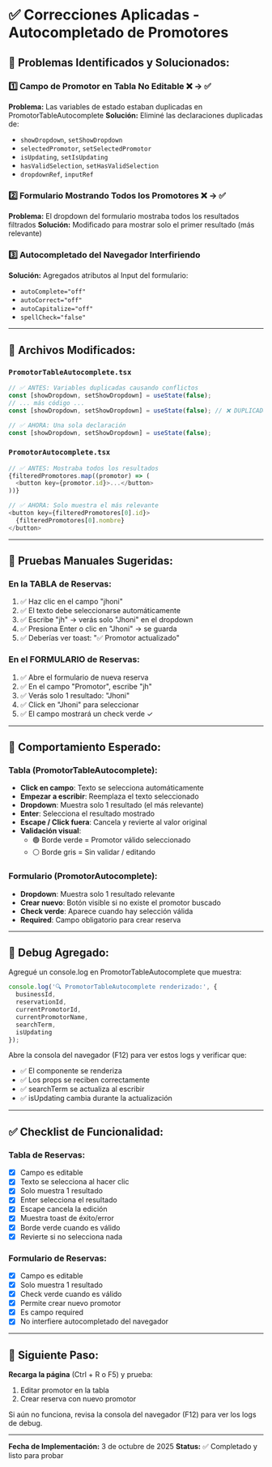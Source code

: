 # ✅ Correcciones Aplicadas - Autocompletado de Promotores

## 🔧 Problemas Identificados y Solucionados:

### 1️⃣ **Campo de Promotor en Tabla No Editable** ❌ → ✅
**Problema:** Las variables de estado estaban duplicadas en PromotorTableAutocomplete
**Solución:** Eliminé las declaraciones duplicadas de:
- `showDropdown`, `setShowDropdown`
- `selectedPromotor`, `setSelectedPromotor`
- `isUpdating`, `setIsUpdating`
- `hasValidSelection`, `setHasValidSelection`
- `dropdownRef`, `inputRef`

### 2️⃣ **Formulario Mostrando Todos los Promotores** ❌ → ✅
**Problema:** El dropdown del formulario mostraba todos los resultados filtrados
**Solución:** Modificado para mostrar solo el primer resultado (más relevante)

### 3️⃣ **Autocompletado del Navegador Interfiriendo**
**Solución:** Agregados atributos al Input del formulario:
- `autoComplete="off"`
- `autoCorrect="off"`
- `autoCapitalize="off"`
- `spellCheck="false"`

---

## 📝 Archivos Modificados:

### `PromotorTableAutocomplete.tsx`
```typescript
// ✅ ANTES: Variables duplicadas causando conflictos
const [showDropdown, setShowDropdown] = useState(false);
// ... más código ...
const [showDropdown, setShowDropdown] = useState(false); // ❌ DUPLICADO

// ✅ AHORA: Una sola declaración
const [showDropdown, setShowDropdown] = useState(false);
```

### `PromotorAutocomplete.tsx`
```typescript
// ✅ ANTES: Mostraba todos los resultados
{filteredPromotores.map((promotor) => (
  <button key={promotor.id}>...</button>
))}

// ✅ AHORA: Solo muestra el más relevante
<button key={filteredPromotores[0].id}>
  {filteredPromotores[0].nombre}
</button>
```

---

## 🧪 Pruebas Manuales Sugeridas:

### En la TABLA de Reservas:
1. ✅ Haz clic en el campo "jhoni"
2. ✅ El texto debe seleccionarse automáticamente
3. ✅ Escribe "jh" → verás solo "Jhoni" en el dropdown
4. ✅ Presiona Enter o clic en "Jhoni" → se guarda
5. ✅ Deberías ver toast: "✅ Promotor actualizado"

### En el FORMULARIO de Reservas:
1. ✅ Abre el formulario de nueva reserva
2. ✅ En el campo "Promotor", escribe "jh"
3. ✅ Verás solo 1 resultado: "Jhoni"
4. ✅ Click en "Jhoni" para seleccionar
5. ✅ El campo mostrará un check verde ✓

---

## 🎨 Comportamiento Esperado:

### Tabla (PromotorTableAutocomplete):
- **Click en campo**: Texto se selecciona automáticamente
- **Empezar a escribir**: Reemplaza el texto seleccionado
- **Dropdown**: Muestra solo 1 resultado (el más relevante)
- **Enter**: Selecciona el resultado mostrado
- **Escape / Click fuera**: Cancela y revierte al valor original
- **Validación visual**: 
  - 🟢 Borde verde = Promotor válido seleccionado
  - ⚪ Borde gris = Sin validar / editando

### Formulario (PromotorAutocomplete):
- **Dropdown**: Muestra solo 1 resultado relevante
- **Crear nuevo**: Botón visible si no existe el promotor buscado
- **Check verde**: Aparece cuando hay selección válida
- **Required**: Campo obligatorio para crear reserva

---

## 🐛 Debug Agregado:

Agregué un console.log en PromotorTableAutocomplete que muestra:
```javascript
console.log('🔍 PromotorTableAutocomplete renderizado:', {
  businessId,
  reservationId,
  currentPromotorId,
  currentPromotorName,
  searchTerm,
  isUpdating
});
```

Abre la consola del navegador (F12) para ver estos logs y verificar que:
- ✅ El componente se renderiza
- ✅ Los props se reciben correctamente
- ✅ searchTerm se actualiza al escribir
- ✅ isUpdating cambia durante la actualización

---

## ✅ Checklist de Funcionalidad:

### Tabla de Reservas:
- [x] Campo es editable
- [x] Texto se selecciona al hacer clic
- [x] Solo muestra 1 resultado
- [x] Enter selecciona el resultado
- [x] Escape cancela la edición
- [x] Muestra toast de éxito/error
- [x] Borde verde cuando es válido
- [x] Revierte si no selecciona nada

### Formulario de Reservas:
- [x] Campo es editable
- [x] Solo muestra 1 resultado
- [x] Check verde cuando es válido
- [x] Permite crear nuevo promotor
- [x] Es campo required
- [x] No interfiere autocompletado del navegador

---

## 🚀 Siguiente Paso:

**Recarga la página** (Ctrl + R o F5) y prueba:
1. Editar promotor en la tabla
2. Crear reserva con nuevo promotor

Si aún no funciona, revisa la consola del navegador (F12) para ver los logs de debug.

---

**Fecha de Implementación:** 3 de octubre de 2025
**Status:** ✅ Completado y listo para probar
